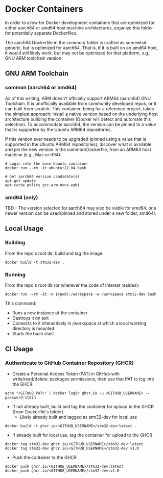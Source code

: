# Docker Containers

In order to allow for Docker development containers that are optimized for either aarch64 or amd64 host machine architectures, organize this folder for potentially separate Dockerfiles.

The aarch64 Dockerfile in the common/ folder is crafted as somewhat generic, but is optimized for aarch64. That is, if it is built on an amd64 host, it would still likely work, but may not be optimized for that platform, e.g., GNU ARM toolchain version.

## GNU ARM Toolchain

### common (aarch64 or amd64)

As of this writing, ARM doesn't officially support ARM64 (aarch64) GNU Toolchain. It is unofficially available from community developed repos, or it can built from scratch. This container, being for a reference project, takes the simplest approach: Install a native version based on the underlying host architecture building the container (Docker will detect and automate this selection). To accommodate aarch64, the version can be pinned to a value that is supported by the Ubuntu ARM64 repositories.

If this version ever needs to be upgraded (pinned using a value that is supported in the Ubuntu ARM64 repositories), discover what is available and pin the new version in the common/Dockerfile, from an ARM64 host machine (e.g., Mac or rPi4):

```
# Login into the base Ubuntu container
docker run --rm -it ubuntu:22.04 bash

# Get aarch64 version candidate(s)
apt-get update
apt-cache policy gcc-arm-none-eabi
```

### amd64 (only)

TBD - The version selected for aarch64 may also be viable for amd64, or a newer version can be used/pinned and stored under a new folder, amd64/.

## Local Usage

### Building

From the repo's root dir, build and tag the image:
```
docker build -t stm32-dev .
```

### Running

From the repo's root dir (or wherever the code of interest resides):
```
docker run --rm -it -v $(pwd):/workspace -w /workspace stm32-dev bash
```

This command:

- Runs a new instance of the container
- Destroys it on exit
- Connects to it interactively in /workspace at which a local working directory is mounted
- Starts the bash shell

## CI Usage

### Authenticate to GitHub Container Repository (GHCR)

- Create a Personal Access Token (PAT) in GitHub with write/read/delete::packages permissions, then use that PAT to log into the GHCR.
```
echo "<GITHUB_PAT>" | docker login ghcr.io -u <GITHUB_USERNAME> --password-stdin
```
- If not already built, build and tag the container for upload to the GHCR (from Dockerfile's folder)
  - Likely already built and tagged as stm32-dev for local use
```
docker build -t ghcr.io/<GITHUB_USERNAME>/stm32-dev:latest .
```
- If already built for local use, tag the container for upload to the GHCR
```
docker tag stm32-dev ghcr.io/<GITHUB_USERNAME>/stm32-dev:latest
docker tag stm32-dev ghcr.io/<GITHUB_USERNAME>/stm32-dev:v1.0
```

- Push the container to the GHCR
```
docker push ghcr.io/<GITHUB_USERNAME>/stm32-dev:latest
docker push ghcr.io/<GITHUB_USERNAME>/stm32-dev:v1.0
```